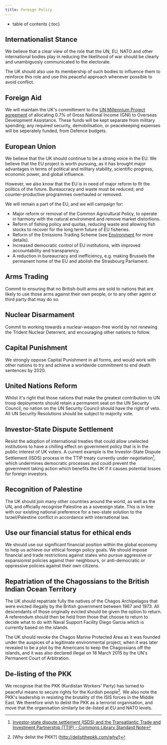 ```yaml
---
title: Foreign Policy
---
```

* table of contents
{:toc}

## Internationalist Stance

We believe that a clear view of the role that the UN, EU, NATO and other international bodies play in reducing the likelihood of war should be clearly and unambiguosly communicated to the electorate. 

The UK should also use its membership of such bodies to influence them to reinforce this role and use this peaceful approach whenever possible to avoid conflict.

## Foreign Aid

We will maintain the UK's committment to the [UN Millennium Project agreement](http://www.unmillenniumproject.org/press/07.htm) of allocating 0.7% of Gross National Income (GNI) to Overseas Development Assistance. These funds will be kept separate from military spending; any required security, demobilisation, or peacekeeping expenses will be seperately funded, from Defence budgets.

## European Union

We believe that the UK should continue to be a strong voice in the EU. We believe that the EU project is worth pursuing, as it has brought major advantages in terms of political and military stability, scientific progress, economic power, and global influence.

However, we also know that the EU is in need of major reform to fit the politics of the future. Bureaucracy and waste must be reduced, and counter-productive programmes overhauled or removed.

We will remain a part of the EU, and we will campaign for:

  * Major reform or removal of the Common Agricultural Policy, to operate in harmony with the natural environment and remove market distortions.
  * Reform of fishing policy and quotas, reducing waste and allowing fish stocks to recover for the long term future of EU fisheries.
  * Reform of the Emissions Trading Scheme (see [Environment](environment.html) for more details).
  * Increased democratic control of EU institutions, with improved accountability and transparency.
  * A reduction in bureaucracy and inefficiency, e.g. making Brussels the permanent home of the EU and abolish the Strasbourg Parliament.

## Arms Trading

Commit to ensuring that no British-built arms are sold to nations that are likely to use those arms against their own people, or to any other agent or third party that may do so.

## Nuclear Disarmament

Commit to working towards a nuclear-weapon-free world by not renewing the Trident Nuclear Deterrent, and encouraging other nations to follow.

## Capital Punishment

We strongly oppose Capital Punishment in all forms, and would work with other nations to try and achieve a worldwide commitment to end death sentences by 2020.

## United Nations Reform

Whilst it's right that those nations that make the greatest contribution to UN troop deployments should retain a permanent seat on the UN Security Council, no nation on the UN Security Council should have the right of veto. All UN Security Resolutions should be subject to majority vote.

## Investor-State Dispute Settlement

Resist the adoption of international treaties that could allow unelected institutions to have a chilling effect on government policy that is in the public interest of UK voters. A current example is the Investor-State Dispute Settlement (ISDS) process in the TTIP treaty currently under negotiation[^1], which undermines democratic processes and could prevent the government taking action which benefits the UK if it causes potential losses for foreign investors.

## Recognition of Palestine

The UK should join many other countries around the world, as well as the UN, and officially recognise Palestine as a sovereign state. This is in line with our existing national preference for a two-state solution to the Israel/Palestine conflict in accordance with international law.

## Use our financial status for ethical ends

We should use our significant financial position within the global economy to help us achieve our ethical foreign policy goals. We should impose financial and trade restrictions against states who pursue aggressive or expansionist policies against their neighbours, or anti-democratic or oppressive policies against their own citizens.

## Repatriation of the Chagossians to the British Indian Ocean Territory

The UK should repatriate fully the natives of the Chagos Archipelagos that were evicted illegally by the British government between 1967 and 1973. All descendants of those originally evicted should be given the option to return. A referendum should then be held from those that choose to return to decide what to do with Naval Support Facility Diego Garcia which is currently based on the islands. 

The UK should revoke the Chagos Marine Protected Area as it was founded under the auspices of a legitimate environmental project, when it was later revealed to be a plot by the Americans to keep the Chagossians off the islands, and it was also declared illegal on 18 March 2015 by the UN's Permanent Court of Arbitration.

## De-listing of the PKK

We recognise that the PKK (Kurdistan Workers' Party) has turned to peaceful means to secure rights for the Kurdish people[^2]. We also note the PKK's leadership in resisting the brutality of the ISIS forces in the Middle East. We therefore wish to delist the PKK as a terrorist organisation, and move that the organisation similarly be de-listed at EU and NATO levels. 

[^1]: [Investor-state dispute settlement (ISDS) and the Transatlantic Trade and Investment Partnership (TTIP) - Commons Library Standard Note](http://www.parliament.uk/business/publications/research/briefing-papers/SN06777/investorstate-dispute-settlement-isds-and-the-transatlantic-trade-and-investment-partnership-ttip)
[^2]: [Why delist the PKK?] (http://delistthepkk.com/why/)
